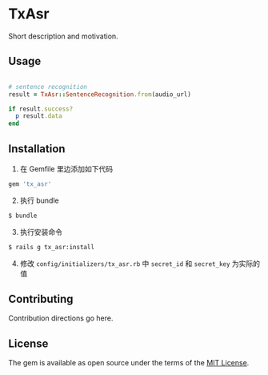 # TxAsr
Short description and motivation.

## Usage
```ruby

# sentence recognition
result = TxAsr::SentenceRecognition.from(audio_url)

if result.success?
  p result.data
end
```

## Installation
1. 在 Gemfile 里边添加如下代码

```ruby
gem 'tx_asr'
```

2. 执行 bundle

```bash
$ bundle
```

3. 执行安装命令
```bash
$ rails g tx_asr:install
```

4. 修改 `config/initializers/tx_asr.rb` 中 `secret_id` 和 `secret_key` 为实际的值


## Contributing
Contribution directions go here.

## License
The gem is available as open source under the terms of the [MIT License](https://opensource.org/licenses/MIT).
